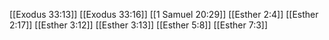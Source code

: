 [[Exodus 33:13]]
[[Exodus 33:16]]
[[1 Samuel 20:29]]
[[Esther 2:4]]
[[Esther 2:17]]
[[Esther 3:12]]
[[Esther 3:13]]
[[Esther 5:8]]
[[Esther 7:3]]
